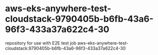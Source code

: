 # aws-eks-anywhere-test-cloudstack-9790405b-b6fb-43a6-96f3-433a37a622c4-30
repository for use with E2E test job aws-eks-anywhere-test-cloudstack:9790405b-b6fb-43a6-96f3-433a37a622c4-30
